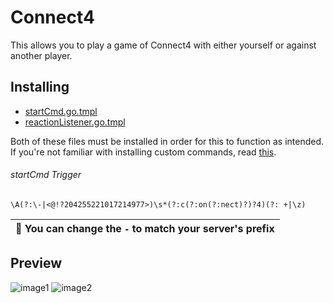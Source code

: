 # Connect4
This allows you to play a game of Connect4 with either yourself or against another player.
## Installing
* [startCmd.go.tmpl](startCmd.go.tmpl)
* [reactionListener.go.tmpl](reactionListener.go.tmpl)   

Both of these files must be installed in order for this to function as intended.   
If you're not familiar with installing custom commands, read [this](https://learn.yagpdb.xyz/the-custom-command-interface).

###### startCmd Trigger
```
\A(?:\-|<@!?204255221017214977>)\s*(?:c(?:on(?:nect)?)?4)(?: +|\z)
```
| 📙 You can change the `-` to match your server's prefix| 
|----------|
## Preview
![image1](https://i.ibb.co/P5wXpHZ/image.png)
![image2](https://i.ibb.co/RctPSng/image.png)
